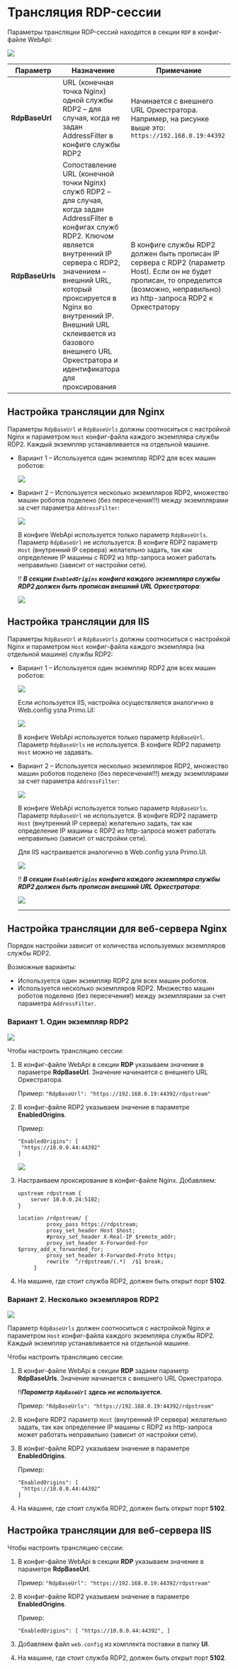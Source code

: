 # Трансляция RDP-сессии  

Параметры трансляции RDP-сессий находятся в секции `RDP` в конфиг-файле WebApi:

![](<../../../.gitbook/assets/broadcast-rdp-session.png>)

| Параметр            | Назначение           | Примечание         | 
| ------------------- | -------------------- | ------------------ |
| **RdpBaseUrl**      | URL (конечная точка Nginx) одной службы RDP2 – для случая, когда не задан AddressFilter в конфиге службы RDP2 | Начинается с внешнего URL Оркестратора. Например, на рисунке выше это: `https://192.168.0.19:44392` |
| **RdpBaseUrls**     | Сопоставление URL (конечной точки Nginx) служб RDP2 – для случая, когда задан AddressFilter в конфигах служб RDP2. Ключом является внутренний IP сервера с RDP2, значением – внешний URL, который проксируется в Nginx во внутренний IP. Внешний URL склеивается из базового внешнего URL Оркестратора и идентификатора для проксирования | В конфиге службы RDP2 должен быть прописан IP сервера с RDP2 (параметр Host). Если он не будет прописан, то определится (возможно, неправильно) из http-запроса RDP2 к Оркестратору |


## Настройка трансляции для Nginx

Параметры `RdpBaseUrl` и `RdpBaseUrls` должны соотноситься с настройкой Nginx и параметром `Host` конфиг-файла каждого экземпляра службы RDP2. Каждый экземпляр устанавливается на отдельной машине.

* Вариант 1 – Используется один экземпляр RDP2 для всех машин роботов:

  ![](<../../../.gitbook/assets/config-nginx-for-1-instance-rdp2.png>)

* Вариант 2 – Используется несколько экземпляров RDP2, множество машин роботов поделено (без пересечения!!!) между экземплярами за счет параметра `AddressFilter`:

  ![](<../../../.gitbook/assets/config-for-some-instance-rdp2.png>)

  В конфиге WebApi используется только параметр `RdpBaseUrls`. Параметр `RdpBaseUrl` не используется. В конфиге RDP2 параметр `Host` (внутренний IP сервера) желательно задать, так как определение IP машины с RDP2 из http-запроса может работать неправильно (зависит от настройки сети).

  :bangbang: ***В секции `EnabledOrigins` конфига каждого экземпляра службы RDP2 должен быть прописан внешний URL Оркестратора***:

  ![](<../../../.gitbook/assets/enabledorigins-in-config-rdp2.png>)


## Настройка трансляции для IIS

Параметры `RdpBaseUrl` и `RdpBaseUrls` должны соотноситься с настройкой Nginx и параметром `Host` конфиг-файла каждого экземпляра (на отдельной машине) службы RDP2:

* Вариант 1 – Используется один экземпляр RDP2 для всех машин роботов:

  ![](<../../../.gitbook/assets/config-nginx-for-1-instance-rdp2.png>)

  Если используется IIS, настройка осуществляется аналогично в Web.config узла Primo.UI:

  ![](<../../../.gitbook/assets/config-iis-for-1-instance-rdp2.png>)

  В конфиге WebApi используется только параметр `RdpBaseUrl`. Параметр `RdpBaseUrls` не используется. В конфиге RDP2 параметр `Host` можно не задавать.

* Вариант 2 – Используется несколько экземпляров RDP2, множество машин роботов поделено (без пересечения!!!) между экземплярами за счет параметра `AddressFilter`:

  ![](<../../../.gitbook/assets/config-for-some-instance-rdp2.png>)

  В конфиге WebApi используется только параметр `RdpBaseUrls`. Параметр `RdpBaseUrl` не используется. В конфиге RDP2 параметр `Host` (внутренний IP сервера) желательно задать, так как определение IP машины с RDP2 из http-запроса может работать неправильно (зависит от настройки сети).

  Для IIS настраивается аналогично в Web.config узла Primo.UI.

  ![](<../../../.gitbook/assets/host-parameter-in-config-rdp2.png>)

  :bangbang: ***В секции `EnabledOrigins` конфига каждого экземпляра службы RDP2 должен быть прописан внешний URL Оркестратора***:

  ![](<../../../.gitbook/assets/enabledorigins-in-config-rdp2.png>)

  -----------

## Настройка трансляции для веб-сервера Nginx

Порядок настройки зависит от количества используемых экземпляров службы RDP2. 

Возможные варианты:
* Используется один экземпляр RDP2 для всех машин роботов.
* Используется несколько экземпляров RDP2. Множество машин роботов поделено (без пересечения!) между экземплярами за счет параметра `AddressFilter`.

### Вариант 1. Один экземпляр RDP2 

![](<../../../.gitbook/assets/config-nginx-for-1-instance-rdp2.png>)

Чтобы настроить трансляцию сессии:

1. В конфиг-файле WebApi в секции **RDP** указываем значение в параметре **RdpBaseUrl**. Значение начинается с внешнего URL Оркестратора.

   Пример: `"RdpBaseUrl": "https://192.168.0.19:44392/rdpstream"`

2. В конфиг-файле RDP2 указываем значение в параметре **EnabledOrigins**.

   Пример:
   ```
   "EnabledOrigins": [
    "https://10.0.0.44:44392"
   ]
   ```
   ![](<../../../.gitbook/assets/enabledorigins-in-config-rdp2.png>)


3. Настраиваем проксирование в конфиг-файле Nginx. Добавляем:

   ```
   upstream rdpstream {
       server 10.0.0.24:5102;
   }

   location /rdpstream/ {
            proxy_pass https://rdpstream;
            proxy_set_header Host $host;
            #proxy_set_header X-Real-IP $remote_addr;
            proxy_set_header X-Forwarded-For $proxy_add_x_forwarded_for;
            proxy_set_header X-Forwarded-Proto https;
            rewrite  ^/rdpstream/(.*)  /$1 break;
        }
    ```

4. На машине, где стоит служба RDP2, должен быть открыт порт **5102**.

### Вариант 2. Несколько экземпляров RDP2

![](<../../../.gitbook/assets/config-for-some-instance-rdp2.png>)

Параметр `RdpBaseUrls` должен соотноситься с настройкой Nginx и параметром `Host` конфиг-файла каждого экземпляра службы RDP2. Каждый экземпляр устанавливается на отдельной машине.

Чтобы настроить трансляцию сессии:

1. В конфиг-файле WebApi в секции **RDP** задаем параметр **RdpBaseUrls**. Значение начинается с внешнего URL Оркестратора.

   :bangbang:***Параметр `RdpBaseUrl` здесь не используется.***

   Пример: `"RdpBaseUrls": "https://192.168.0.19:44392/rdpstream"`

2. В конфиге RDP2 параметр `Host` (внутренний IP сервера) желательно задать, так как определение IP машины с RDP2 из http-запроса может работать неправильно (зависит от настройки сети).
3. В конфиг-файле RDP2 указываем значение в параметре **EnabledOrigins**.

   Пример:
   ```
   "EnabledOrigins": [
    "https://10.0.0.44:44392"
   ]
   ```

4. На машине, где стоит служба RDP2, должен быть открыт порт **5102**.

## Настройка трансляции для веб-сервера IIS

Чтобы настроить трансляцию сессии:

1. В конфиг-файле WebApi в секции **RDP** указываем значение в параметре **RdpBaseUrl**.

   Пример: `"RdpBaseUrl": "https://192.168.0.19:44392/rdpstream"`

2. В конфиг-файле RDP2 указываем значение в параметре **EnabledOrigins**.

   Пример:

   `"EnabledOrigins": [
    "https://10.0.0.44:44392",
   ]`

3. Добавляем файл `web.config` из комплекта поставки в папку **UI**.
4. На машине, где стоит служба RDP2, должен быть открыт порт **5102**.
